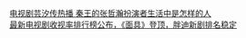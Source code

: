   
[电视剧芸汐传热播 秦王的张哲瀚扮演者生活中是怎样的人](http://www.dianyue.me/archives/482/mmogqh4sy9l0ucwe/)  
[最新电视剧收视率排行榜公布，《面具》登顶，胖迪新剧排名稳定](http://www.dianyue.me/archives/223/jnskxb8ooowncpal/)